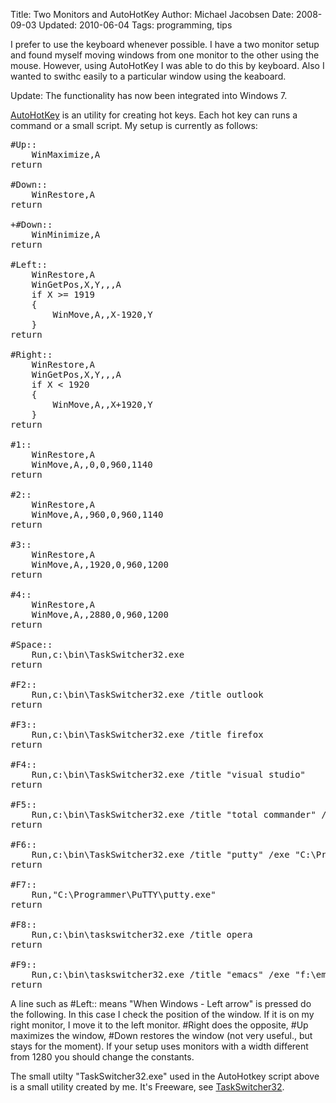 Title: Two Monitors and AutoHotKey
Author: Michael Jacobsen
Date: 2008-09-03
Updated: 2010-06-04
Tags: programming, tips

I prefer to use the keyboard whenever possible. I have a two monitor
setup and found myself moving windows from one monitor to the other
using the mouse. However, using AutoHotKey I was able to do this by
keyboard. Also I wanted to swithc easily to a particular window using
the keaboard.

Update: The functionality has now been integrated into Windows 7. 

[AutoHotKey](http://www.autohotkey.com) is an utility for creating hot
keys. Each hot key can runs a command or a small script. My setup is
currently as follows:

<pre>
#Up::
	WinMaximize,A
return

#Down::
	WinRestore,A
return

+#Down::
	WinMinimize,A
return

#Left::
	WinRestore,A
	WinGetPos,X,Y,,,A
	if X >= 1919
	{	
		WinMove,A,,X-1920,Y
	}
return

#Right::
	WinRestore,A
	WinGetPos,X,Y,,,A
	if X < 1920
	{
		WinMove,A,,X+1920,Y
	}
return

#1::
	WinRestore,A
	WinMove,A,,0,0,960,1140
return

#2::
	WinRestore,A
	WinMove,A,,960,0,960,1140
return

#3::
	WinRestore,A
	WinMove,A,,1920,0,960,1200
return

#4::
	WinRestore,A
	WinMove,A,,2880,0,960,1200
return

#Space::
	Run,c:\bin\TaskSwitcher32.exe
return

#F2::
	Run,c:\bin\TaskSwitcher32.exe /title outlook
return

#F3::
	Run,c:\bin\TaskSwitcher32.exe /title firefox
return

#F4::
	Run,c:\bin\TaskSwitcher32.exe /title "visual studio"
return

#F5::
	Run,c:\bin\TaskSwitcher32.exe /title "total commander" /exe "c:\programmer\totalcmd\totalcmd.exe"
return

#F6::
	Run,c:\bin\TaskSwitcher32.exe /title "putty" /exe "C:\Programmer\PuTTY\putty.exe"
return

#F7::
	Run,"C:\Programmer\PuTTY\putty.exe"
return

#F8::
	Run,c:\bin\taskswitcher32.exe /title opera
return

#F9::
	Run,c:\bin\taskswitcher32.exe /title "emacs" /exe "f:\emacs-22.1\bin\runemacs.exe"
return
</pre>

A line such as #Left:: means "When Windows - Left arrow" is pressed do
the following. In this case I check the position of the window. If it
is on my right monitor, I move it to the left monitor. #Right does the
opposite, #Up maximizes the window, #Down restores the window (not
very useful., but stays for the moment). If your setup uses monitors
with a width different from 1280 you should change the constants.

The small utilty "TaskSwitcher32.exe" used in the AutoHotkey script
above is a small utility created by me. It's Freeware, see
[TaskSwitcher32](/a-native-win32-taskswitcher.html).
